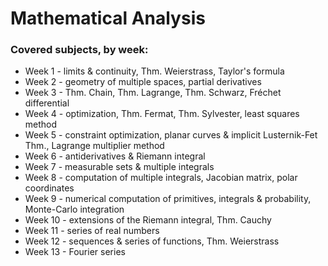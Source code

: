 # Mathematical Analysis
### Covered subjects, by week:
- Week 1 - limits & continuity, Thm. Weierstrass, Taylor's formula
- Week 2 - geometry of multiple spaces, partial derivatives
- Week 3 - Thm. Chain, Thm. Lagrange, Thm. Schwarz, Fréchet differential
- Week 4 - optimization, Thm. Fermat, Thm. Sylvester, least squares method
- Week 5 - constraint optimization, planar curves & implicit Lusternik-Fet Thm., Lagrange multiplier method
- Week 6 - antiderivatives & Riemann integral
- Week 7 - measurable sets & multiple integrals
- Week 8 - computation of multiple integrals, Jacobian matrix, polar coordinates
- Week 9 - numerical computation of primitives, integrals & probability, Monte-Carlo integration
- Week 10 - extensions of the Riemann integral, Thm. Cauchy
- Week 11 - series of real numbers
- Week 12 - sequences & series of functions, Thm. Weierstrass
- Week 13 - Fourier series
